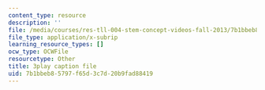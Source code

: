 ```yaml
---
content_type: resource
description: ''
file: /media/courses/res-tll-004-stem-concept-videos-fall-2013/7b1bbeb85797f65d3c7d20b9fad88419_IEPuLyxRmJc.srt
file_type: application/x-subrip
learning_resource_types: []
ocw_type: OCWFile
resourcetype: Other
title: 3play caption file
uid: 7b1bbeb8-5797-f65d-3c7d-20b9fad88419
---
```

